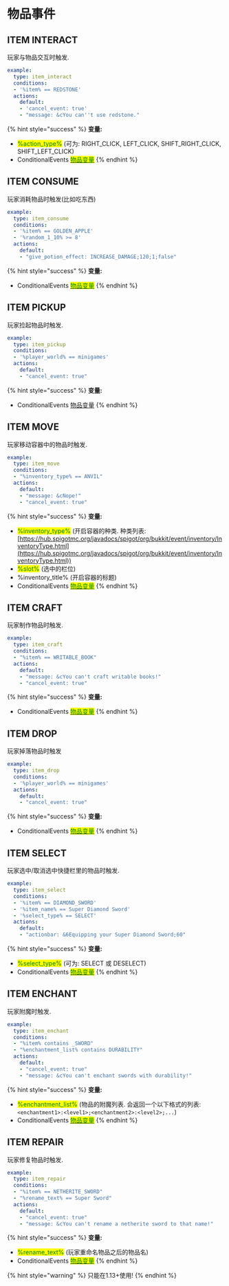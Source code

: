 # 物品事件

## ITEM INTERACT

玩家与物品交互时触发.

```yaml
example:
  type: item_interact
  conditions:
  - '%item% == REDSTONE'
  actions:
    default:
    - 'cancel_event: true'
    - "message: &cYou can''t use redstone."
```

{% hint style="success" %}
**变量:**

* <mark style="color:green;">%action\_type%</mark> (可为: RIGHT\_CLICK, LEFT\_CLICK, SHIFT\_RIGHT\_CLICK, SHIFT\_LEFT\_CLICK)
* ConditionalEvents [<mark style="color:green;">物品变量</mark>](../bian-liang.md#wu-pin-bian-liang)
{% endhint %}

## ITEM CONSUME

玩家消耗物品时触发(比如吃东西)

```yaml
example:
  type: item_consume
  conditions:
  - '%item% == GOLDEN_APPLE'
  - '%random_1_10% >= 8'
  actions:
    default:
    - "give_potion_effect: INCREASE_DAMAGE;120;1;false"
```

{% hint style="success" %}
**变量:**

* ConditionalEvents [<mark style="color:green;">物品变量</mark>](../bian-liang.md#wu-pin-bian-liang)
{% endhint %}

## ITEM PICKUP

玩家捡起物品时触发.

```yaml
example:
  type: item_pickup
  conditions:
  - '%player_world% == minigames'
  actions:
    default:
    - "cancel_event: true"
```

{% hint style="success" %}
**变量:**

* ConditionalEvents [物品变量](../bian-liang.md#wu-pin-bian-liang)
{% endhint %}

## ITEM MOVE

玩家移动容器中的物品时触发.

```yaml
example:
  type: item_move
  conditions:
  - "%inventory_type% == ANVIL"
  actions:
    default:
    - "message: &cNope!"
    - "cancel_event: true"
```

{% hint style="success" %}
**变量:**

* <mark style="color:green;">%inventory\_type%</mark> (开启容器的种类. 种类列表: [https://hub.spigotmc.org/javadocs/spigot/org/bukkit/event/inventory/InventoryType.html](https://hub.spigotmc.org/javadocs/spigot/org/bukkit/event/inventory/InventoryType.html))
* <mark style="color:green;">%slot%</mark> (选中的栏位)
* %inventory\_title% (开启容器的标题)
* ConditionalEvents [<mark style="color:green;">物品变量</mark>](../bian-liang.md#wu-pin-bian-liang)
{% endhint %}

## ITEM CRAFT

玩家制作物品时触发.

```yaml
example:
  type: item_craft
  conditions:
  - "%item% == WRITABLE_BOOK"
  actions:
    default:
    - "message: &cYou can't craft writable books!"
    - "cancel_event: true"
```

{% hint style="success" %}
**变量:**

* ConditionalEvents [<mark style="color:green;">物品变量</mark>](../bian-liang.md#wu-pin-bian-liang)
{% endhint %}

## ITEM DROP

玩家掉落物品时触发

```yaml
example:
  type: item_drop
  conditions:
  - '%player_world% == minigames'
  actions:
    default:
    - "cancel_event: true"
```

{% hint style="success" %}
**变量:**

* ConditionalEvents [<mark style="color:green;">物品变量</mark>](../bian-liang.md#wu-pin-bian-liang)
{% endhint %}

## ITEM SELECT

玩家选中/取消选中快捷栏里的物品时触发.

```yaml
example:
  type: item_select
  conditions:
  - '%item% == DIAMOND_SWORD'
  - '%item_name% == Super Diamond Sword'
  - '%select_type% == SELECT'
  actions:
    default:
    - "actionbar: &6Equipping your Super Diamond Sword;60"
```

{% hint style="success" %}
**变量:**

* <mark style="color:green;">%select\_type%</mark> (可为: SELECT 或 DESELECT)
* ConditionalEvents [<mark style="color:green;">物品变量</mark>](../bian-liang.md#wu-pin-bian-liang)
{% endhint %}

## ITEM ENCHANT

玩家附魔时触发.

```yaml
example:
  type: item_enchant
  conditions:
  - "%item% contains _SWORD"
  - "%enchantment_list% contains DURABILITY"
  actions:
    default:
    - "cancel_event: true"
    - "message: &cYou can't enchant swords with durability!"
```

{% hint style="success" %}
**变量:**

* <mark style="color:green;">%enchantment\_list%</mark> (物品的附魔列表. 会返回一个以下格式的列表: `<enchantment1>:<level1>;<enchantment2>:<level2>;...`)
* ConditionalEvents [<mark style="color:green;">物品变量</mark>](../bian-liang.md#wu-pin-bian-liang)
{% endhint %}

## ITEM REPAIR

玩家修复物品时触发.

```yaml
example:
  type: item_repair
  conditions:
  - "%item% == NETHERITE_SWORD"
  - "%rename_text% == Super Sword"
  actions:
    default:
    - "cancel_event: true"
    - "message: &cYou can't rename a netherite sword to that name!"
```

{% hint style="success" %}
**变量:**

* <mark style="color:green;">%rename\_text%</mark> (玩家重命名物品之后的物品名)
* ConditionalEvents [<mark style="color:green;">物品变量</mark>](../bian-liang.md#wu-pin-bian-liang)
{% endhint %}

{% hint style="warning" %}
只能在1.13+使用!
{% endhint %}
